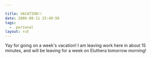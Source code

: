 ```yaml
---

title: VACATION!!
date: 2006-08-11 15:49:50
tags:
  -  personal
layout: rut
---
```


Yay for going on a week's vacation!  I am leaving work here in about 15 minutes, and will be  leaving for a week on Eluthera tomorrow morning!

